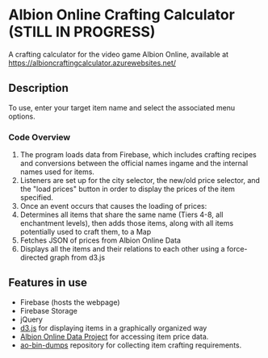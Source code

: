 # Albion Online Crafting Calculator (STILL IN PROGRESS)
A crafting calculator for the video game Albion Online, available at https://albioncraftingcalculator.azurewebsites.net/
## Description
To use, enter your target item name and select the associated menu options.
### Code Overview
1. The program loads data from Firebase, which includes crafting recipes and conversions between the official names ingame and the internal names used for items.
2. Listeners are set up for the city selector, the new/old price selector, and the "load prices" button in order to display the prices of the item specified.
3. Once an event occurs that causes the loading of prices:
4. Determines all items that share the same name (Tiers 4-8, all enchantment levels), then adds those items, along with all items potentially used to craft them, to a Map
5. Fetches JSON of prices from Albion Online Data
6. Displays all the items and their relations to each other using a force-directed graph from d3.js  
## Features in use
* Firebase (hosts the webpage)
* Firebase Storage
* jQuery
* [d3.js](https://d3js.org/) for displaying items in a graphically organized way
* [Albion Online Data Project](https://www.albion-online-data.com/) for accessing item price data.
* [ao-bin-dumps](https://github.com/ao-data/ao-bin-dumps) repository  for collecting item crafting requirements.
